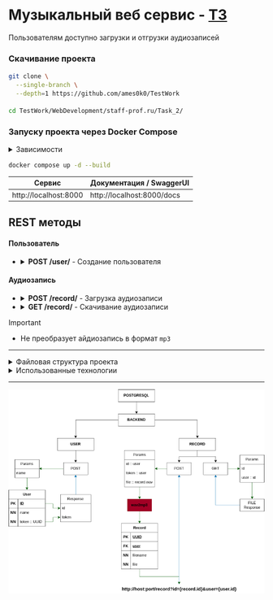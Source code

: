 # Музыкальный веб сервис - [ТЗ](../data/TestTask.pdf)<br />

Пользователям доступно загрузки и отгрузки аудиозаписей

### Скачивание проекта
```bash
git clone \
  --single-branch \
  --depth=1 https://github.com/ames0k0/TestWork

cd TestWork/WebDevelopment/staff-prof.ru/Task_2/
```

### Запуску проекта через Docker Compose
<details>
  <summary>Зависимости</summary>
  <pre>
docker -v  # Docker version 27.5.1, build 9f9e405
python -V  # Python 3.12.3</pre>
</details>

```bash
docker compose up -d --build
```
| Сервис                | Документация / SwaggerUI   |
| --------------------- | -------------------------- |
| http://localhost:8000 | http://localhost:8000/docs |


## REST методы
#### Пользователь
- <details>
  <summary><strong>POST /user/</strong> - Создание пользователя</summary>

  | Параметры запроса | Тип    | Описание         |
  | ----------------- | ------ | ---------------- |
  | name              | Строка | Имя пользователя |

  ```json
  {
    "id": 1,
    "token": "d5fde0d9-9402-4112-bd33-b6ae14d8c87f"
  }
  ```
  </details>

#### Аудиозапись
- <details>
  <summary><strong>POST /record/</strong> - Загрузка аудиозаписи</summary>
  
  | Параметры формы | Тип   | Описание                     |
  | --------------- | ----- | ---------------------------- |
  | id              | Число | Идентификатор пользователя   |
  | token           | UUID  | Токен доступа / пользователя |
  | file            | Файл  | Аудиозапись в формате `wav`  |
  
  ```
  "http://0.0.0.0:8000/record?id=acd5f8bf-f759-4e99-8441-b4aba0a0a738&user=1"
  ```
  </details>

- <details>
  <summary><strong>GET /record/</strong> - Скачивание аудиозаписи</summary>

  | Параметры запроса | Тип    | Описание                   |
  | ----------------- | ------ | -------------------------- |
  | id                | UUID   | Идентификатор аудиозаписи  |
  | user              | Число  | Идентификатор пользователя |

  ```
  // blob:http://localhost:8000/bd03fa9f-9584-4ab6-b440-280c3b804bb2
  // @file
  ```
  </details>

> [!IMPORTANT]
> - Не преобразует айдиозапись в формат `mp3`

---

<details>
<summary>Файловая структура проекта</summary>

```bash
tree -a -I ".venv|__pycache__|__init__.py|pgdata" --dirsfirst
```
<pre>
.
├── app
│   ├── routers
│   │   ├── record.py
│   │   └── user.py
│   ├── sqldb
│   │   ├── crud.py
│   │   └── models.py
│   ├── config.py
│   ├── dependencies.py
│   ├── exceptions.py
│   ├── main.py
│   └── schemas.py
├── docker-compose.yml
├── Dockerfile
├── .gitignore
├── README.md
└── requirements.txt
</pre>
</details>

<details>
<summary>Использованные технологии</summary>

| Название       | Ссылка                          |
| -------------- | ------------------------------- |
| FastAPI        | https://fastapi.tiangolo.com    |
| SQLAlchemy     | https://www.sqlalchemy.org      |
| PostgreSQL     | https://www.postgresql.org      |
| Docker         | https://docs.docker.com         |
| Docker Compose | https://docs.docker.com/compose |

</details>

---
<p align="center"><img src="../data/DiagramTask2.png" /></p>
